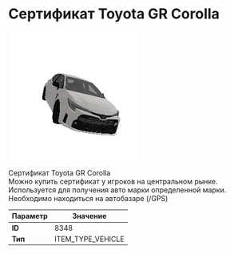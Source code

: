 # Сертификат Toyota GR Corolla

![Item Image](../img/8348.webp?raw=true)

Сертификат Toyota GR Corolla<br>Можно купить сертификат у игроков на центральном рынке.<br>Используется для получения авто марки определенной марки.<br>Необходимо находиться на автобазаре (/GPS)


| Параметр | Значение |
|----------|----------|
| **ID** | 8348 |
| **Тип** | ITEM_TYPE_VEHICLE |

